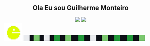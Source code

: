 <h2 align="center">Ola Eu sou Guilherme Monteiro</h2>
<div align="center">
  <img height="170px" src="https://github-readme-stats.vercel.app/api?username=guifilho&count_private=true&show_icons=true&theme=onedark"/>
  <img height="150px" src="https://github-readme-stats.vercel.app/api/top-langs/?username=guifilho&layout=compact&theme=onedark"/>  
</div>
<div>
  <img height="60px" src="pac-man-unscreen.gif"/>  
  <img height="20px" style="align-items: center;" src="eat commints.gif" />
</div>
